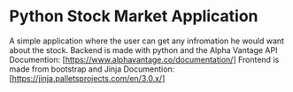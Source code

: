 # Python Stock Market Application
A simple application where the user can get any infromation he would want about the stock.
Backend is made with python and the Alpha Vantage API Documention: [https://www.alphavantage.co/documentation/]
Frontend is made from bootstrap and Jinja Documention: [https://jinja.palletsprojects.com/en/3.0.x/]
 
